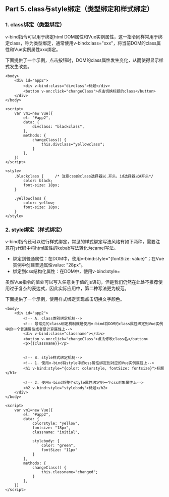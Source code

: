 ## Part 5. class与style绑定（类型绑定和样式绑定）

### 1. class绑定（类型绑定）
v-bind指令可以用于绑定html DOM属性和Vue实例属性，这一指令同样常用于绑定class，称为类型绑定，通常使用v-bind:class="xxx"，将当前DOM的class属性和Vue实例属性xxx绑定。

下面提供了一个示例，点击按钮时，DOM的class属性发生变化，从而使得显示样式发生改变。

```
<body>
    <div id="app2">
        <div v-bind:class="divclass">标题</div>
        <button v-on:click="changeClass">点击切换标题的class</button>
    </div>
</body>
    
<script>
    var vm1=new Vue({
        el: "#app2",
        data: {
            divclass: "blackclass",
        },
        methods: {
            changeClass() {
                this.divclass="yellowclass";
            }
        },
    })
</script>

<style>
    .blackclass {     /* 注意css的class选择器以.开头，id选择器以#开头*/
        color: black;
        font-size: 18px;
    }

    .yellowclass {
        color: yellow;
        font-size: 18px;
    }
</style>
```

### 2. style绑定（样式绑定）
v-bind指令还可以进行样式绑定，常见的样式绑定写法风格有如下两种，需要注意在js代码中将html属性的kebab写法转化为camel写法。

+ 绑定到普通属性：在DOM中，使用v-bind:style="{fontSize: value}"；在Vue实例中创建普通属性value: "28px"。
+ 绑定到css结构化属性：在DOM中，使用v-bind:style=

虽然Vue指令的值处可以写入任意关于值的js语句，但是我们仍然在此处不推荐使用过于复杂的表达式，因此实际应用中，第二种写法更为规范。

下面提供了一个示例，使用样式绑定实现点击切换文字颜色。

```
<body>
    <div id="app2">
        <!-- A. class类别绑定机制-->
        <!-- 最常见的class绑定机制就是使用v-bind将DOM的class属性绑定到Vue实例中的一个普通属性或者是计算属性上-->
        <div v-bind:class="classname"></div>
        <button v-on:click="changeClass">点击修改class名</button>
        <p>{{classname}}</p>


        <!-- B. style样式绑定机制-->
        <!-- 1. 使用v-bind将style中的css属性绑定到对应的Vue实例属性上-->
        <h1 v-bind:style="{color: colorstyle, fontSize: fontsize}">标题</h1>

        <!-- 2. 使用v-bind将整个style属性绑定到一个css对象属性上-->
        <h2 v-bind:style="stylebody">标题</h2>
    </div>
</body>

<script>
    var vm1=new Vue({
        el: "#app2",
        data: {
            colorstyle: "yellow",
            fontsize: "18px",
            classname: "initial",

            stylebody: {
                color: "green",
                fontSize: "11px"
            }
        },
        methods: {
            changeClass() {
                this.classname="changed";
            }
        },
    })
</script>
```


